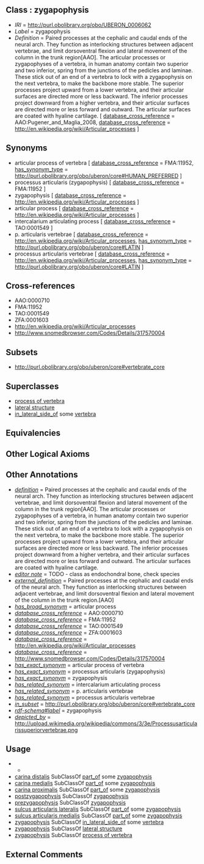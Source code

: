 
## Class : zygapophysis

 * *IRI* = http://purl.obolibrary.org/obo/UBERON_0006062
 * *Label* = zygapophysis
 * *Definition* = Paired processes at the cephalic and caudal ends of the neural arch. They function as interlocking structures between adjacent vertebrae, and limit dorsoventral flexion and lateral movement of the column in the trunk region[AAO]. The articular processes or zygapophyses of a vertebra, in human anatomy contain two superior and two inferior, spring from the junctions of the pedicles and laminae. These stick out of an end of a vertebra to lock with a zygapophysis on the next vertebra, to make the backbone more stable. The superior processes project upward from a lower vertebra, and their articular surfaces are directed more or less backward. The inferior processes project downward from a higher vertebra, and their articular surfaces are directed more or less forward and outward. The articular surfaces are coated with hyaline cartilage. [ [database_cross_reference](../../ef/oboInOwl#hasDbXref.md) = AAO:Pugener_and_Maglia_2008, [database_cross_reference](../../ef/oboInOwl#hasDbXref.md) = http://en.wikipedia.org/wiki/Articular_processes ]

## Synonyms

 * articular process of vertebra [ [database_cross_reference](../../ef/oboInOwl#hasDbXref.md) = FMA:11952, [has_synonym_type](../../pe/oboInOwl#hasSynonymType.md) = http://purl.obolibrary.org/obo/uberon/core#HUMAN_PREFERRED ]
 * processus articularis (zygapophysis) [ [database_cross_reference](../../ef/oboInOwl#hasDbXref.md) = FMA:11952 ]
 * zygapophysis [ [database_cross_reference](../../ef/oboInOwl#hasDbXref.md) = http://en.wikipedia.org/wiki/Articular_processes ]
 * articular process [ [database_cross_reference](../../ef/oboInOwl#hasDbXref.md) = http://en.wikipedia.org/wiki/Articular_processes ]
 * intercalarium articulating process [ [database_cross_reference](../../ef/oboInOwl#hasDbXref.md) = TAO:0001549 ]
 * p. articularis vertebrae [ [database_cross_reference](../../ef/oboInOwl#hasDbXref.md) = http://en.wikipedia.org/wiki/Articular_processes, [has_synonym_type](../../pe/oboInOwl#hasSynonymType.md) = http://purl.obolibrary.org/obo/uberon/core#LATIN ]
 * processus articularis vertebrae [ [database_cross_reference](../../ef/oboInOwl#hasDbXref.md) = http://en.wikipedia.org/wiki/Articular_processes, [has_synonym_type](../../pe/oboInOwl#hasSynonymType.md) = http://purl.obolibrary.org/obo/uberon/core#LATIN ]

## Cross-references

 * AAO:0000710
 * FMA:11952
 * TAO:0001549
 * ZFA:0001603
 * http://en.wikipedia.org/wiki/Articular_processes
 * http://www.snomedbrowser.com/Codes/Details/317570004

## Subsets

 * http://purl.obolibrary.org/obo/uberon/core#vertebrate_core

## Superclasses

 * [process of vertebra](../../UBERON/61/UBERON_0006061.md)
 * [lateral structure](../../UBERON/12/UBERON_0015212.md)
 * [in_lateral_side_of](../../BSPO/26/BSPO_0000126.md) some [vertebra](../../UBERON/12/UBERON_0002412.md)

## Equivalencies


## Other Logical Axioms


## Other Annotations

 * *[definition](../../IAO/15/IAO_0000115.md)* = Paired processes at the cephalic and caudal ends of the neural arch. They function as interlocking structures between adjacent vertebrae, and limit dorsoventral flexion and lateral movement of the column in the trunk region[AAO]. The articular processes or zygapophyses of a vertebra, in human anatomy contain two superior and two inferior, spring from the junctions of the pedicles and laminae. These stick out of an end of a vertebra to lock with a zygapophysis on the next vertebra, to make the backbone more stable. The superior processes project upward from a lower vertebra, and their articular surfaces are directed more or less backward. The inferior processes project downward from a higher vertebra, and their articular surfaces are directed more or less forward and outward. The articular surfaces are coated with hyaline cartilage.
 * *[editor note](../../IAO/16/IAO_0000116.md)* = TODO - class as endochondral bone, check species
 * *[external_definition](../../UBPROP/01/UBPROP_0000001.md)* = Paired processes at the cephalic and caudal ends of the neural arch. They function as interlocking structures between adjacent vertebrae, and limit dorsoventral flexion and lateral movement of the column in the trunk region.[AAO]
 * *[has_broad_synonym](../../ym/oboInOwl#hasBroadSynonym.md)* = articular process
 * *[database_cross_reference](../../ef/oboInOwl#hasDbXref.md)* = AAO:0000710
 * *[database_cross_reference](../../ef/oboInOwl#hasDbXref.md)* = FMA:11952
 * *[database_cross_reference](../../ef/oboInOwl#hasDbXref.md)* = TAO:0001549
 * *[database_cross_reference](../../ef/oboInOwl#hasDbXref.md)* = ZFA:0001603
 * *[database_cross_reference](../../ef/oboInOwl#hasDbXref.md)* = http://en.wikipedia.org/wiki/Articular_processes
 * *[database_cross_reference](../../ef/oboInOwl#hasDbXref.md)* = http://www.snomedbrowser.com/Codes/Details/317570004
 * *[has_exact_synonym](../../ym/oboInOwl#hasExactSynonym.md)* = articular process of vertebra
 * *[has_exact_synonym](../../ym/oboInOwl#hasExactSynonym.md)* = processus articularis (zygapophysis)
 * *[has_exact_synonym](../../ym/oboInOwl#hasExactSynonym.md)* = zygapophysis
 * *[has_related_synonym](../../ym/oboInOwl#hasRelatedSynonym.md)* = intercalarium articulating process
 * *[has_related_synonym](../../ym/oboInOwl#hasRelatedSynonym.md)* = p. articularis vertebrae
 * *[has_related_synonym](../../ym/oboInOwl#hasRelatedSynonym.md)* = processus articularis vertebrae
 * *[in_subset](../../et/oboInOwl#inSubset.md)* = http://purl.obolibrary.org/obo/uberon/core#vertebrate_core
 * *[rdf-schema#label](../../el/rdf-schema#label.md)* = zygapophysis
 * *[depicted_by](../../depicted/by/depicted_by.md)* = http://upload.wikimedia.org/wikipedia/commons/3/3e/Processusarticularissuperiorvertebrae.png

## Usage

 * -
 * [carina distalis](../../UBERON/07/UBERON_3000807.md) SubClassOf [part_of](../../BFO/50/BFO_0000050.md) some [zygapophysis](../../UBERON/62/UBERON_0006062.md)
 * [carina medialis](../../UBERON/06/UBERON_3000806.md) SubClassOf [part_of](../../BFO/50/BFO_0000050.md) some [zygapophysis](../../UBERON/62/UBERON_0006062.md)
 * [carina proximalis](../../UBERON/05/UBERON_3000805.md) SubClassOf [part_of](../../BFO/50/BFO_0000050.md) some [zygapophysis](../../UBERON/62/UBERON_0006062.md)
 * [postzygapophysis](../../UBERON/80/UBERON_0001080.md) SubClassOf [zygapophysis](../../UBERON/62/UBERON_0006062.md)
 * [prezygapophysis](../../UBERON/79/UBERON_0001079.md) SubClassOf [zygapophysis](../../UBERON/62/UBERON_0006062.md)
 * [sulcus articularis lateralis](../../UBERON/03/UBERON_3000803.md) SubClassOf [part_of](../../BFO/50/BFO_0000050.md) some [zygapophysis](../../UBERON/62/UBERON_0006062.md)
 * [sulcus articularis medialis](../../UBERON/04/UBERON_3000804.md) SubClassOf [part_of](../../BFO/50/BFO_0000050.md) some [zygapophysis](../../UBERON/62/UBERON_0006062.md)
 * [zygapophysis](../../UBERON/62/UBERON_0006062.md) SubClassOf [in_lateral_side_of](../../BSPO/26/BSPO_0000126.md) some [vertebra](../../UBERON/12/UBERON_0002412.md)
 * [zygapophysis](../../UBERON/62/UBERON_0006062.md) SubClassOf [lateral structure](../../UBERON/12/UBERON_0015212.md)
 * [zygapophysis](../../UBERON/62/UBERON_0006062.md) SubClassOf [process of vertebra](../../UBERON/61/UBERON_0006061.md)

## External Comments

